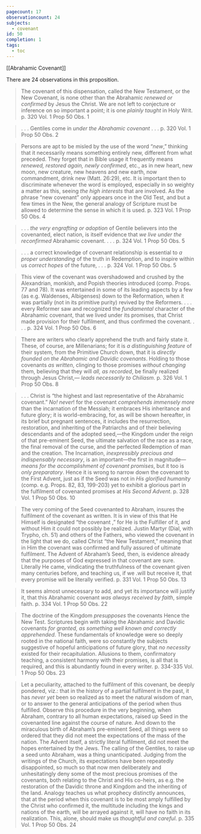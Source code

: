 ```yaml
---
pagecount: 17
observationcount: 24
subjects:
  - covenant
id: 50
completion: 1
tags:
  - toc
---
```

[[Abrahamic Covenant]]

There are 24 observations in this proposition.

>The covenant of this dispensation, called the New Testament, or the New Covenant, is none other than the Abrahamic *renewed or confirmed* by Jesus the Christ. We are not left to conjecture or inference on so important a point; it is one *plainly taught* in Holy Writ.
>p. 320 Vol. 1 Prop 50 Obs. 1

>. . . Gentiles come in *under the Abrahamic covenant* . . .
>p. 320 Vol. 1 Prop 50 Obs. 2

>Persons are apt to be misled by the use of the word “*new*,” thinking that it necessarily means something entirely new, different from what preceded. They forget that in Bible usage it frequently means *renewed, restored again, newly confirmed*, etc., as in new heart, new moon, new creature, new heavens and new earth, now commandment, drink new (Matt. 26:29), etc. It is important then to discriminate whenever the word is employed, especially in so weighty a matter as this, seeing *the high interests* that are involved. As the phrase “new covenant” only appears once in the Old Test, and but a few times in the New, the general analogy of Scripture must be allowed to determine the sense in which it is used.
>p. 323 Vol. 1 Prop 50 Obs. 4

>. . . *the very engrafting or adoption* of Gentile believers into the covenanted, elect nation, is itself evidence that *we live under the reconfirmed* Abrahamic covenant. . . .
>p. 324 Vol. 1 Prop 50 Obs. 5

>. . . a correct knowledge of covenant relationship is essential to *a proper understanding* of the truth in Redemption, and to inspire within us *correct hopes* of the future, . . .
>p. 324 Vol. 1 Prop 50 Obs. 5

>This view of the covenant was overshadowed and crushed by the Alexandrian, monkish, and Popish theories introduced (comp. Props. 77 and 78). It was entertained in some of its leading aspects by a few (as e.g. Waldenses, Albigenses) down to the Reformation, when it was partially (not in its primitive purity) revived by the Reformers. 
>. . . every Reformer saw and recognized the *fundamental* character of the Abrahamic covenant, that we lived under its promises, that Christ made provision for their fulfilment, and thus confirmed the covenant. . . .
>p. 324 Vol. 1 Prop 50 Obs. 6

>There are writers who clearly apprehend the truth and fairly state it. These, of course, are Millenarians; for it is *a distinguishing feature* of their system, from the Primitive Church down, that it is *directly founded on the Abrahamic and Davidic covenants*. Holding to those covenants *as written*, clinging to those promises *without changing* them, believing that they will *all, as recorded*, be finally realized through Jesus Christ,— *leads necessarily to Chiliasm*.
>p. 326 Vol. 1 Prop 50 Obs. 8

>. . . Christ is “the highest and last representative of the Abrahamic covenant.” *No! never*! for the covenant *comprehends immensely more* than the incarnation of the Messiah; it embraces His inheritance and future glory; it is world-embracing, for, as will be shown hereafter, in its brief but pregnant sentences, it includes the resurrection, restoration, and inheriting of the Patriarchs and of their believing descendants and of the adopted seed,—the Kingdom under the reign of that pre-eminent Seed, the ultimate salvation of the race as a race, the final removal of the curse, and the perfected Redemption of man and the creation. The Incarnation, *inexpressibly precious and indispensably necessary*, is an important—the first in magnitude— *means for the accomplishment of covenant promises*, but it too is *only preparatory*. Hence it is wrong to narrow down the covenant to the First Advent, just as if the Seed was not in *His glorified humanity* (comp. e.g. Props. 82, 83, 199-203) yet to exhibit a glorious part in the fulfilment of covenanted promises at *His Second Advent*.
>p. 328 Vol. 1 Prop 50 Obs. 10

>The very coming of the Seed covenanted to Abraham, insures the fulfilment of the covenant as written. It is in view of this that He Himself is designated “the covenant ,” for He is the Fulfiller of it, and without Him it could not possibly be realized. Justin Martyr (Dial, with Trypho, ch. 51) and others of the Fathers, who viewed the covenant in the light that we do, called Christ “the New Testament,” meaning that in Him the covenant was confirmed and fully assured of ultimate fulfilment. The Advent of Abraham’s Seed, then, is evidence already that the purposes of God expressed in that covenant are sure. Literally He came, vindicating the truthfulness of the covenant given many centuries before, and teaching us, if we .will but receive it, that every promise will be literally verified.
>p. 331 Vol. 1 Prop 50 Obs. 13

>It seems almost unnecessary to add, and yet its importance will justify it, that this Abrahamic covenant *was always received by faith*, simple faith.
>p. 334 Vol. 1 Prop 50 Obs. 22

>The doctrine of the Kingdom *presupposes* the covenants Hence the New Test. Scriptures begin with taking the Abrahamic and Davidic covenants *for granted, as something well known and correctly apprehended*. These fundamentals of knowledge were so deeply rooted in the national faith, were so constantly the subjects suggestive of hopeful anticipations of future glory, that *no necessity* existed for their recapitulation. Allusions to them, confirmatory teaching, a consistent harmony with their promises, is all that is required, and this is abundantly found in every writer.
>p. 334-335 Vol. 1 Prop 50 Obs. 23

>Let a peculiarity, attached to the fulfilment of this covenant, be deeply pondered, viz.: that in the history of a partial fulfilment in the past, it has *never yet* been so realized as to meet the natural wisdom of man, or to answer to the general anticipations of the period when thus fulfilled. Observe this procedure in the very beginning, when Abraham, contrary to all human expectations, raised up Seed in the covenanted line against the course of nature. And down to the miraculous birth of Abraham’s pre-eminent Seed, all things were so ordered that they did not meet the expectations of the mass of the nation. The Advent itself, a strictly literal fulfilment, did not meet the hopes entertained by the Jews. The calling of the Gentiles, to raise up a seed unto Abraham, was a thing unanticipated. Judging from the writings of the Church, its expectations have been repeatedly disappointed, so much so that now men deliberately and unhesitatingly deny some of the most precious promises of the covenants, both relating to the Christ and His co-heirs, as e.g. the restoration of the Davidic throne and Kingdom and the inheriting of the land. Analogy teaches us what prophecy distinctly announces, that at the period when this covenant is to be most amply fulfilled by the Christ who confirmed it, the multitude including the kings and nations of the earth, will be arrayed against it, will have no faith in its realization. This, alone, should make us *thoughtful and careful*.
>p. 335 Vol. 1 Prop 50 Obs. 24



















